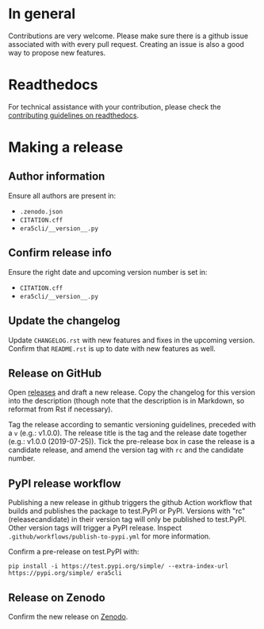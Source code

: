 # In general
Contributions are very welcome. Please make sure there is a github issue
associated with with every pull request. Creating an issue is also a good
way to propose new features.

# Readthedocs
For technical assistance with your contribution, please check the [contributing
guidelines on
readthedocs](https://era5cli.readthedocs.io/en/latest/contribute.html).

# Making a release

## Author information
Ensure all authors are present in:

- `.zenodo.json`
- `CITATION.cff`
- `era5cli/__version__.py`

## Confirm release info
Ensure the right date and upcoming version number is set in:

- `CITATION.cff`
- `era5cli/__version__.py`

## Update the changelog
Update `CHANGELOG.rst` with new features and fixes in the upcoming version.
Confirm that `README.rst` is up to date with new features as well.

## Release on GitHub
Open [releases](https://github.com/eWaterCycle/era5cli/releases) and draft a new
release. Copy the changelog for this version into the description (though note
that the description is in Markdown, so reformat from Rst if necessary).

Tag the release according to semantic versioning guidelines, preceded with a `v`
(e.g.: v1.0.0). The release title is the tag and the release date together
(e.g.: v1.0.0 (2019-07-25)). Tick the pre-release box in case the release is a
candidate release, and amend the version tag with `rc` and the candidate number.

## PyPI release workflow
Publishing a new release in github triggers the github Action workflow that
builds and publishes the package to test.PyPI or PyPI. Versions with "rc"
(releasecandidate) in their version tag will only be published to test.PyPI.
Other version tags will trigger a PyPI release.
Inspect `.github/workflows/publish-to-pypi.yml` for more information.

Confirm a pre-release on test.PyPI with:
```
pip install -i https://test.pypi.org/simple/ --extra-index-url https://pypi.org/simple/ era5cli
```

## Release on Zenodo
Confirm the new release on [Zenodo](https://doi.org/10.5281/zenodo.3252665).
